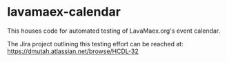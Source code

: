 # lavamaex-calendar
This houses code for automated testing of LavaMaex.org's event calendar.

The Jira project outlining this testing effort can be reached at:
https://dmutah.atlassian.net/browse/HCDL-32
